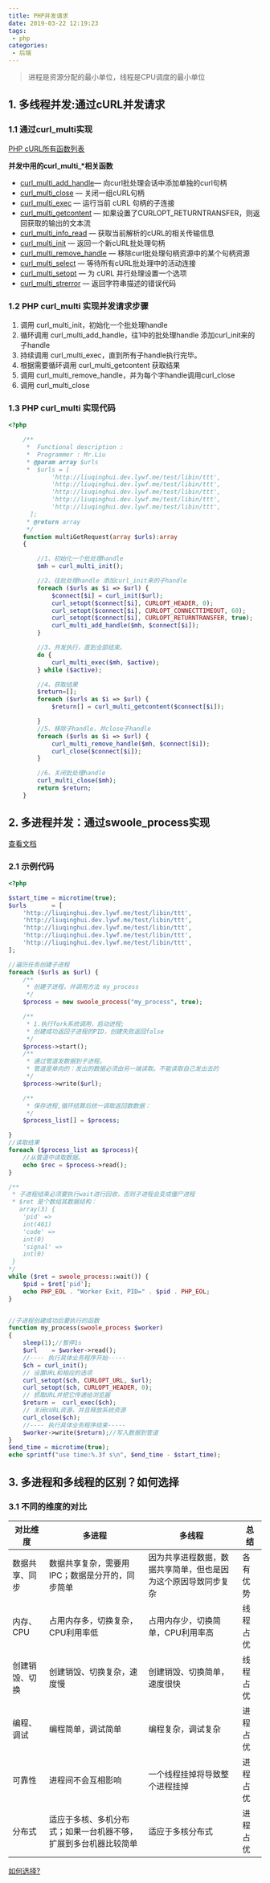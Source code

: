 ```yaml
---
title: PHP并发请求
date: 2019-03-22 12:19:23
tags:
 - php
categories:
 - 后端
---
```


> <front color="red">进程是资源分配的最小单位，线程是CPU调度的最小单位</front>

## 1. 多线程并发:通过cURL并发请求  
### 1.1 通过curl_multi实现
[PHP cURL所有函数列表](https://secure.php.net/manual/zh/ref.curl.php)

**并发中用的curl_multi_\*相关函数**
- [curl_multi_add_handle](https://php.net/manual/zh/function.curl-multi-add-handle.php)— 向curl批处理会话中添加单独的curl句柄
- [curl_multi_close](https://secure.php.net/manual/zh/function.curl-multi-close.php) — 关闭一组cURL句柄
- [curl_multi_exec](https://secure.php.net/manual/zh/function.curl-multi-exec.php) — 运行当前 cURL 句柄的子连接
- [curl_multi_getcontent](https://secure.php.net/manual/zh/function.curl-multi-getcontent.php) — 如果设置了CURLOPT_RETURNTRANSFER，则返回获取的输出的文本流
- [curl_multi_info_read](https://secure.php.net/manual/zh/function.curl-multi-info-read.php) — 获取当前解析的cURL的相关传输信息
- [curl_multi_init](https://secure.php.net/manual/zh/function.curl-multi-init.php) — 返回一个新cURL批处理句柄
- [curl_multi_remove_handle](curl_multi_remove_handle) — 移除curl批处理句柄资源中的某个句柄资源
- [curl_multi_select](https://secure.php.net/manual/zh/function.curl-multi-select.php) — 等待所有cURL批处理中的活动连接
- [curl_multi_setopt](https://secure.php.net/manual/zh/function.curl-multi-setopt.php) — 为 cURL 并行处理设置一个选项
- [curl_multi_strerror](https://php.net/manual/zh/function.curl-multi-strerror.php) — 返回字符串描述的错误代码
<!--more-->

### 1.2 PHP curl_multi 实现并发请求步骤

1. 调用 curl_multi_init，初始化一个批处理handle
2. 循环调用 curl_multi_add_handle，往1中的批处理handle 添加curl_init来的子handle
3. 持续调用 curl_multi_exec，直到所有子handle执行完毕。
4. 根据需要循环调用 curl_multi_getcontent 获取结果
5. 调用 curl_multi_remove_handle，并为每个字handle调用curl_close
6. 调用 curl_multi_close

### 1.3 PHP curl_multi 实现代码
```php
<?php

    /**
     *  Functional description : 
     *  Programmer : Mr.Liu
     * @param array $urls
     *  $urls = [
            'http://liuqinghui.dev.lywf.me/test/libin/ttt',
            'http://liuqinghui.dev.lywf.me/test/libin/ttt',
            'http://liuqinghui.dev.lywf.me/test/libin/ttt',
            'http://liuqinghui.dev.lywf.me/test/libin/ttt',
            'http://liuqinghui.dev.lywf.me/test/libin/ttt',
      ];
     * @return array
     */
    function multiGetRequest(array $urls):array 
    {

        //1、初始化一个批处理handle
        $mh = curl_multi_init();

        //2、往批处理handle 添加curl_init来的子handle
        foreach ($urls as $i => $url) {
            $connect[$i] = curl_init($url);
            curl_setopt($connect[$i], CURLOPT_HEADER, 0);
            curl_setopt($connect[$i], CURLOPT_CONNECTTIMEOUT, 60);
            curl_setopt($connect[$i], CURLOPT_RETURNTRANSFER, true);
            curl_multi_add_handle($mh, $connect[$i]);
        }

        //3、并发执行，直到全部结束。
        do {
            curl_multi_exec($mh, $active);
        } while ($active);

        //4、获取结果
        $return=[];
        foreach ($urls as $i => $url) {
            $return[] = curl_multi_getcontent($connect[$i]);

        }
        //5、移除子handle，并close子handle
        foreach ($urls as $i => $url) {
            curl_multi_remove_handle($mh, $connect[$i]);
            curl_close($connect[$i]);
        }

        //6、关闭批处理handle
        curl_multi_close($mh);
        return $return;
    }
```

## 2. 多进程并发：通过swoole_process实现
[查看文档](https://wiki.swoole.com/wiki/page/214.html)

### 2.1 示例代码
```php
<?php

$start_time = microtime(true);
$urls       = [
    'http://liuqinghui.dev.lywf.me/test/libin/ttt',
    'http://liuqinghui.dev.lywf.me/test/libin/ttt',
    'http://liuqinghui.dev.lywf.me/test/libin/ttt',
    'http://liuqinghui.dev.lywf.me/test/libin/ttt',
    'http://liuqinghui.dev.lywf.me/test/libin/ttt',
];

//遍历任务创建子进程
foreach ($urls as $url) {
    /**
     * 创建子进程，并调用方法 my_process
     */
    $process = new swoole_process("my_process", true);

    /**
     * 1.执行fork系统调用，启动进程;
     * 创建成功返回子进程的PID，创建失败返回false
     */
    $process->start();
    /**
     * 通过管道发数据到子进程。
     * 管道是单向的：发出的数据必须由另一端读取。不能读取自己发出去的
     */
    $process->write($url);

    /**
     * 保存进程,循环结算后统一调取返回数数据：
     */
    $process_list[] = $process;

}
//读取结果
foreach ($process_list as $process){
    //从管道中读取数据。
    echo $rec = $process->read();
}

/**
 * 子进程结束必须要执行wait进行回收，否则子进程会变成僵尸进程
 * $ret 是个数组其数据结构：
   array(3) {
    'pid' =>
    int(461)
    'code' =>
    int(0)
    'signal' =>
    int(0)
 }
*/
while ($ret = swoole_process::wait()) {
    $pid = $ret['pid'];
    echo PHP_EOL . "Worker Exit, PID=" . $pid . PHP_EOL;
}


//子进程创建成功后要执行的函数
function my_process(swoole_process $worker)
{
    sleep(1);//暂停1s
    $url    = $worker->read();
    //---- 执行具体业务程序开始-----
    $ch = curl_init();
    // 设置URL和相应的选项
    curl_setopt($ch, CURLOPT_URL, $url);
    curl_setopt($ch, CURLOPT_HEADER, 0);
    // 抓取URL并把它传递给浏览器
    $return =  curl_exec($ch);
    // 关闭cURL资源，并且释放系统资源
    curl_close($ch);
    //---- 执行具体业务程序结束-----
    $worker->write($return);//写入数据到管道
}
$end_time = microtime(true);
echo sprintf("use time:%.3f s\n", $end_time - $start_time);

```


## 3. 多进程和多线程的区别？如何选择
### 3.1 不同的维度的对比

| 对比维度 | 多进程 | 多线程 |总结|
| ------ | ------ | ------ | ------ |
| 数据共享、同步 | 数据共享复杂，需要用IPC；数据是分开的，同步简单 | 因为共享进程数据，数据共享简单，但也是因为这个原因导致同步复杂 | 各有优势|
| 内存、CPU | 占用内存多，切换复杂，CPU利用率低 | 占用内存少，切换简单，CPU利用率高 |线程占优|
| 创建销毁、切换 | 创建销毁、切换复杂，速度慢 | 创建销毁、切换简单，速度很快 |线程占优|
| 编程、调试 | 编程简单，调试简单 | 编程复杂，调试复杂 |进程占优|
| 可靠性 | 进程间不会互相影响 | 一个线程挂掉将导致整个进程挂掉 |进程占优|
| 分布式 | 适应于多核、多机分布式；如果一台机器不够，扩展到多台机器比较简单 | 适应于多核分布式 |进程占优|

[如何选择?](https://blog.csdn.net/lishenglong666/article/details/8557215)
